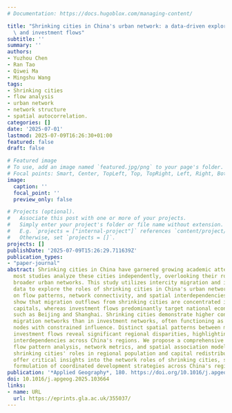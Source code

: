```yaml
---
# Documentation: https://docs.hugoblox.com/managing-content/

title: "Shrinking cities in China's urban network: a data-driven exploration of migration\
  \ and investment flows"
subtitle: ''
summary: ''
authors:
- Yuzhou Chen
- Ran Tao
- Qiwei Ma
- Mingshu Wang
tags:
- Shrinking cities
- flow analysis
- urban network
- network structure
- spatial autocorrelation.
categories: []
date: '2025-07-01'
lastmod: 2025-07-09T16:26:30+01:00
featured: false
draft: false

# Featured image
# To use, add an image named `featured.jpg/png` to your page's folder.
# Focal points: Smart, Center, TopLeft, Top, TopRight, Left, Right, BottomLeft, Bottom, BottomRight.
image:
  caption: ''
  focal_point: ''
  preview_only: false

# Projects (optional).
#   Associate this post with one or more of your projects.
#   Simply enter your project's folder or file name without extension.
#   E.g. `projects = ["internal-project"]` references `content/project/deep-learning/index.md`.
#   Otherwise, set `projects = []`.
projects: []
publishDate: '2025-07-09T15:26:29.711639Z'
publication_types:
- "paper-journal"
abstract: Shrinking cities in China have garnered growing academic attention. However,
  most studies analyze these cities independently, overlooking their roles within
  broader urban networks. This study utilizes intercity migration and investment flow
  data to explore the roles of shrinking cities in China's urban network, focusing
  on flow patterns, network connectivity, and spatial interdependencies. The results
  show that migration outflows from shrinking cities are concentrated in provincial
  capitals, whereas investment flows predominantly target national economic centers
  such as Beijing and Shanghai. Shrinking cities demonstrate higher connectivity in
  migration networks than in investment networks, often functioning as peripheral
  nodes with constrained influence. Distinct spatial patterns between migration and
  investment flows reveal significant regional disparities, highlighting uneven economic
  interdependencies across China's regions. We propose a comprehensive framework integrating
  flow pattern analysis, network metrics, and spatial association modeling to assess
  shrinking cities' roles in regional population and capital redistribution. The findings
  offer critical insights into the network roles of shrinking cities, supporting the
  formulation of coordinated development strategies across China's regions.
publication: '*Applied Geography*, 180. https://doi.org/10.1016/j.apgeog.2025.103664'
doi: 10.1016/j.apgeog.2025.103664
links:
- name: URL
  url: https://eprints.gla.ac.uk/355037/
---
```

